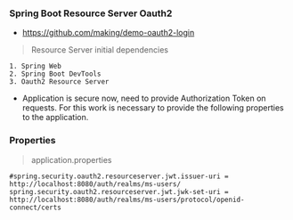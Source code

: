 
### Spring Boot Resource Server Oauth2
 
* https://github.com/making/demo-oauth2-login
> Resource Server initial dependencies
```
1. Spring Web
2. Spring Boot DevTools
3. Oauth2 Resource Server
```
* Application is secure now, need to provide Authorization Token on requests. For this work is necessary to provide 
the following properties to the application.

### Properties
> application.properties
```
#spring.security.oauth2.resourceserver.jwt.issuer-uri = http://localhost:8080/auth/realms/ms-users/
spring.security.oauth2.resourceserver.jwt.jwk-set-uri = http://localhost:8080/auth/realms/ms-users/protocol/openid-connect/certs
```